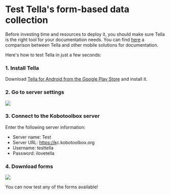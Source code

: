 # Test Tella's form-based data collection

Before investing time and resources to deploy it, you should make sure Tella is the right tool for your documentation needs. You can find [here](../more/faq/how-is-tella-different-from-other-documentation-apps.md) a comparison between Tella and other mobile solutions for documentation.&#x20;

Here's how to test Tella in just a few seconds:

### 1. Install Tella

Download [Tella for Android from the Google Play Store](https://play.google.com/store/apps/details?id=org.hzontal.tella) and install it.

### 2. Go to server settings

![ ](../.gitbook/assets/2019\_04\_16\_12\_12\_09.gif)

### 3. Connect to the Kobotoolbox server

Enter the following server information:

* Server name: Test
* Server URL: [https://k](https://collect.test.hzontal.org/test)c.kobotoolbox.org
* Username: testtella
* Password: ilovetella

### 4. Download forms

![](../.gitbook/assets/2019\_04\_16\_14\_25\_28.gif)

You can now test any of the forms available!

